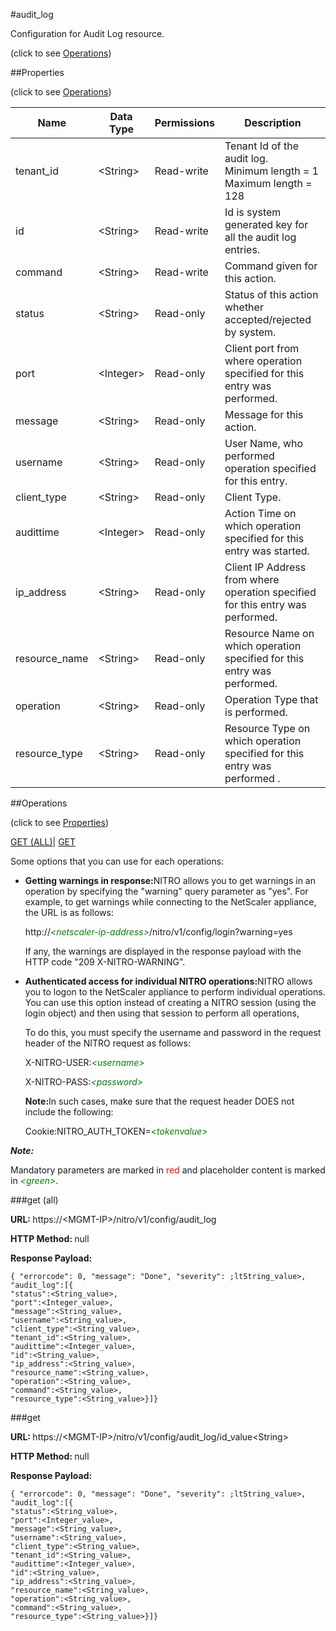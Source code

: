 #audit_log



Configuration for Audit Log resource.

<span>(click to see [Operations](#operations))</span>



##Properties 

<span>(click to see [Operations](#operations))</span>





<table><thead><tr><th>Name</th><th>Data Type</th><th>Permissions</th><th>Description</th></tr></thead><tbody><tr><td>tenant_id</td><td>&lt;String></td><td>Read-write</td><td>Tenant Id of the audit log.<br>Minimum length = 1<br>Maximum length = 128</td></tr><tr><td>id</td><td>&lt;String></td><td>Read-write</td><td>Id is system generated key for all the audit log entries.</td></tr><tr><td>command</td><td>&lt;String></td><td>Read-write</td><td>Command given for this action.</td></tr><tr><td>status</td><td>&lt;String></td><td>Read-only</td><td>Status of this action whether accepted/rejected by system.</td></tr><tr><td>port</td><td>&lt;Integer></td><td>Read-only</td><td>Client port from where operation specified for this entry was performed.</td></tr><tr><td>message</td><td>&lt;String></td><td>Read-only</td><td>Message for this action.</td></tr><tr><td>username</td><td>&lt;String></td><td>Read-only</td><td>User Name, who performed operation specified for this entry.</td></tr><tr><td>client_type</td><td>&lt;String></td><td>Read-only</td><td>Client Type.</td></tr><tr><td>audittime</td><td>&lt;Integer></td><td>Read-only</td><td>Action Time on which operation specified for this entry was started.</td></tr><tr><td>ip_address</td><td>&lt;String></td><td>Read-only</td><td>Client IP Address from where operation specified for this entry was performed.</td></tr><tr><td>resource_name</td><td>&lt;String></td><td>Read-only</td><td>Resource Name on which operation specified for this entry was performed.</td></tr><tr><td>operation</td><td>&lt;String></td><td>Read-only</td><td>Operation Type that is performed.</td></tr><tr><td>resource_type</td><td>&lt;String></td><td>Read-only</td><td>Resource Type on which operation specified for this entry was performed .</td></tr></tbody></table>

##Operations 

<span>(click to see [Properties](#properties))</span>





[GET (ALL)](#get-all)| [GET](#get)





Some options that you can use for each operations:

<ul><li><p><b>Getting warnings in response:</b>NITRO allows you to get warnings in an operation by specifying the "warning" query parameter as "yes". For example, to get warnings while connecting to the NetScaler appliance, the URL is as follows:</p><p>http://<span style="color:green;font-style:italic;">&lt;netscaler-ip-address&gt;</span>/nitro/v1/config/login?warning=yes</p><p>If any, the warnings are displayed in the response payload with the HTTP code "209 X-NITRO-WARNING".</p></li><li><p><b>Authenticated access for individual NITRO operations:</b>NITRO allows you to logon to the NetScaler appliance to perform individual operations. You can use this option instead of creating a NITRO session (using the login object) and then using that session to perform all operations,</p><p>To do this, you must specify the username and password in the request header of the NITRO request as follows:</p><p>X-NITRO-USER:<span style="color:green;font-style:italic;">&lt;username&gt;</span></p><p>X-NITRO-PASS:<span style="color:green;font-style:italic;">&lt;password&gt;</span></p><p><b>Note:</b>In such cases, make sure that the request header DOES not include the following:</p><p>Cookie:NITRO_AUTH_TOKEN=<span style="color:green;font-style:italic;">&lt;tokenvalue&gt;</span></p></li></ul>







***Note:*** 

Mandatory parameters are marked in <span style="color:#FF0000;">red</span> and placeholder content is marked in <span style="color:green;font-style:italic">&lt;green&gt;</span>.



###get (all)







<b>URL: </b>https://&lt;MGMT-IP&gt;/nitro/v1/config/audit_log

<b>HTTP Method: </b>null

<b>Response Payload: </b>
```
{ "errorcode": 0, "message": "Done", "severity": ;ltString_value>, "audit_log":[{
"status":<String_value>,
"port":<Integer_value>,
"message":<String_value>,
"username":<String_value>,
"client_type":<String_value>,
"tenant_id":<String_value>,
"audittime":<Integer_value>,
"id":<String_value>,
"ip_address":<String_value>,
"resource_name":<String_value>,
"operation":<String_value>,
"command":<String_value>,
"resource_type":<String_value>}]}
```







###get







<b>URL: </b>https://&lt;MGMT-IP&gt;/nitro/v1/config/audit_log/id_value&lt;String&gt;

<b>HTTP Method: </b>null

<b>Response Payload: </b>
```
{ "errorcode": 0, "message": "Done", "severity": ;ltString_value>, "audit_log":[{
"status":<String_value>,
"port":<Integer_value>,
"message":<String_value>,
"username":<String_value>,
"client_type":<String_value>,
"tenant_id":<String_value>,
"audittime":<Integer_value>,
"id":<String_value>,
"ip_address":<String_value>,
"resource_name":<String_value>,
"operation":<String_value>,
"command":<String_value>,
"resource_type":<String_value>}]}
```







